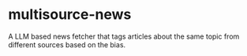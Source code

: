 # multisource-news
A LLM based news fetcher that tags articles about the same topic from different sources based on the bias.

